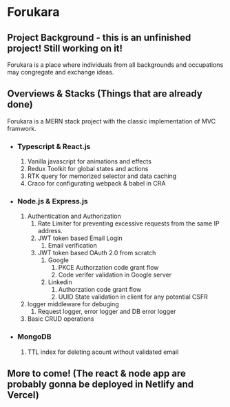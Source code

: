 # Forukara
## Project Background - this is an unfinished project! Still working on it!
Forukara is a place where individuals from all backgrounds and occupations may congregate and exchange ideas.

## Overviews & Stacks (Things that are already done)
Forukara is a MERN stack project with the classic implementation of MVC framwork.
* ### Typescript & React.js 
  1. Vanilla javascript for animations and effects                   
  2. Redux Toolkit for global states and actions
  3. RTK query for memorized selector and data caching
  4. Craco for configurating webpack & babel in CRA

* ### Node.js & Express.js
  1. Authentication and Authorization
     1. Rate Limiter for preventing excessive requests from the same IP address.
     3. JWT token based Email Login
        1. Email verification
     3. JWT token based OAuth 2.0 from scratch
        1. Google
           1. PKCE Authorzation code grant flow
           2. Code verifer validation in Google server
        2. Linkedin
           1. Authorzation code grant flow
           2. UUID State validation  in client for any potential CSFR
  2. logger middleware for debuging
     1. Request logger, error logger and DB error logger
  3. Basic CRUD operations

* ### MongoDB
  1. TTL index for deleting acount without validated email

## More to come! (The react & node app are probably gonna be deployed in Netlify and Vercel)
